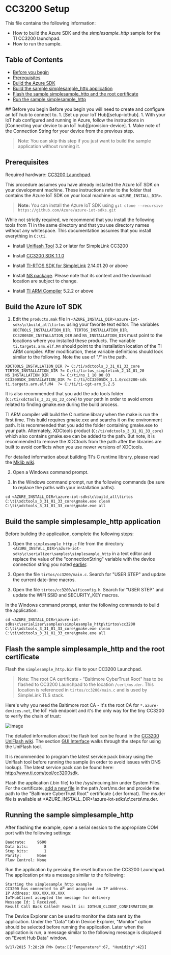 # CC3200 Setup

This file contains the following information:
- How to build the Azure SDK and the *simplesample_http* sample for the TI CC3200 launchpad.
- How to run the sample.

## Table of Contents
- [Before you begin](#beforebegin)
- [Prerequisites](#Prerequisites)
- [Build the Azure SDK](#Build-SDK)
- [Build the sample simplesample_http application](#Build-SAMPLE)
- [Flash the sample simplesample_http and the root certificate](#Flash-SAMPLE)
- [Run the sample simplesample_http](#Run-SAMPLE)

<a name="beforebegin"/>
## Before you begin
Before you begin you will need to create and configure an IoT hub to connect to.
  1. [Set up your IoT Hub][setup-iothub].
  1. With your IoT hub configured and running in Azure, follow the instructions in [Connecting your device to an IoT hub][provision-device].
  1. Make note of the Connection String for your device from the previous step.

  > Note: You can skip this step if you just want to build the sample application without running it.

<a name="Prerequisites"></a>
## Prerequisites
Required hardware: [CC3200 Launchpad](http://www.ti.com/tool/cc3200-launchxl).

This procedure assumes you have already installed the Azure IoT SDK on your development machine. These instructions refer to the folder that contains the Azure IoT SDK on your local machine as `<AZURE_INSTALL_DIR>`.

> **Note:** You can install the Azure IoT SDK using
`git clone --recursive https://github.com/Azure/azure-iot-sdks.git`

While not strictly required, we recommend that you install the following tools from TI in the same directory and that you use directory names without any whitespace. This documentation assumes that you install everything in `C:\ti`.

- Install [Uniflash Tool](http://www.ti.com/tool/Uniflash) 3.2 or later for SimpleLink CC3200

- Install [CC3200 SDK 1.1.0](http://www.ti.com/tool/cc3200sdk)

- Install [TI-RTOS SDK for SimpleLink](http://downloads.ti.com/dsps/dsps_public_sw/sdo_sb/targetcontent/tirtos/index.html) 2.14.01.20 or above

- Install [NS package](http://software-dl.ti.com/dsps/dsps_public_sw/sdo_sb/targetcontent/ns/ns_1_10_00_03.zip). Please note that its content and the download location are subject to change.

- Install [TI ARM Compiler](http://software-dl.ti.com/ccs/esd/test/ti_cgt_tms470_5.2.5_windows_installer.exe) 5.2.2 or above

<a name="Build-SDK"></a>
## Build the Azure IoT SDK
1. Edit the `products.mak` file in `<AZURE_INSTALL_DIR>\azure-iot-sdks\c\build_all\tirtos` using your favorite text editor. The variables `XDCTOOLS_INSTALLATION_DIR, TIRTOS_INSTALLATION_DIR, CC3200SDK_INSTALLATION_DIR` and `NS_INSTALLATION_DIR` must point to the locations where you installed these products. The variable `ti.targets.arm.elf.M4` should point to the installation location of the TI ARM compiler. After modification, these variable definitions should look similar to the following. Note the use of "/" in the path.

  ```
  XDCTOOLS_INSTALLATION_DIR ?= C:/ti/xdctools_3_31_01_33_core
  TIRTOS_INSTALLATION_DIR ?= C:/ti/tirtos_simplelink_2_14_01_20
  NS_INSTALLATION_DIR     ?= C:/ti/ns_1_10_00_03
  CC3200SDK_INSTALLATION_DIR ?= C:/ti/CC3200SDK_1.1.0/cc3200-sdk
  ti.targets.arm.elf.M4  ?= C:/ti/ti-cgt-arm_5.2.5
  ```
It is also recommended that you add the xdc tools folder (```C:/ti/xdctools_3_31_01_33_core```) to your path in order to avoid errors related to finding gmake.exe during the build process.

TI ARM compiler will build the C runtime library when the make is run the first time. This build requires gmake.exe and searchs it on the environment path. It is recommended that you add the folder containing gmake.exe to your path. Alternately, XDCtools product (```C:/ti/xdctools_3_31_01_33_core```) which also contains gmake.exe can be added to the path. But note, it is recommended to remove the XDCtools from the path after the libraries are built to avoid conflicts when you use newer versions of XDCtools.

For detailed information about building TI's C runtime library, please read the [Mklib wiki](http://processors.wiki.ti.com/index.php/Mklib).

2. Open a Windows command prompt.

3. In the Windows command prompt, run the following commands (be sure to replace the paths with your installation paths).

  ```
  cd <AZURE_INSTALL_DIR>\azure-iot-sdks\c\build_all\tirtos
  C:\ti\xdctools_3_31_01_33_core\gmake.exe clean
  C:\ti\xdctools_3_31_01_33_core\gmake.exe all
  ```

<a name="Build-SAMPLE"></a>
## Build the sample simplesample_http application
Before building the application, complete the following steps:

1. Open the `simplesample_http.c` file from the directory `<AZURE_INSTALL_DIR>\azure-iot-sdks\c\serializer\samples\simplesample_http` in a text editor and replace the value of the "connectionString" variable with the device connection string you noted [earlier](#beforebegin).

2. Open the file `tirtos/cc3200/main.c`. Search for "USER STEP" and update the current date-time macros.

3. Open the file `tirtos/cc3200/wificonfig.h`. Search for "USER STEP" and update the WIFI SSID and SECURITY_KEY macros.

In the Windows command prompt, enter the following commands to build the application:

  ```
  cd <AZURE_INSTALL_DIR>\azure-iot-sdks\c\serializer\samples\simplesample_http\tirtos\cc3200
  C:\ti\xdctools_3_31_01_33_core\gmake.exe clean
  C:\ti\xdctools_3_31_01_33_core\gmake.exe all
  ```

<a name="Flash-SAMPLE"></a>
## Flash the sample simplesample_http and the root certificate

Flash the `simplesample_http.bin` file to your CC3200 Launchpad.

> Note: The root CA certificate - "Baltimore CyberTrust Root" has to be flashed to CC3200 Launchpad to the location `/cert/ms.der`. This location is referenced in `tirtos/cc3200/main.c` and is used by SimpleLink TLS stack.

Here's why you need the Baltimore root CA - it's the root CA for `*.azure-devices.net`, the IoT Hub endpoint and it's the only way for the tiny CC3200 to verify the chain of trust:

![image](https://cloud.githubusercontent.com/assets/6472374/11576321/71207be4-9a1e-11e5-9332-fa99fdbd31f9.png)

The detailed information about the flash tool can be found in the [CC3200 UniFlash wiki](http://processors.wiki.ti.com/index.php/CC31xx_%26_CC32xx_UniFlash). The section [GUI Interface](http://processors.wiki.ti.com/index.php/CC31xx_%26_CC32xx_UniFlash#GUI_Interface) walks through the steps for using the UniFlash tool.

It is recommended to program the latest service pack binary using the Uniflash tool before running the sample (in order to avoid issues with DNS lookup). The latest service pack can be found here: http://www.ti.com/tool/cc3200sdk.

Flash the application (.bin file) to the /sys/mcuimg.bin under System Files. For the certificate, [add a new file](http://processors.wiki.ti.com/index.php/CC31xx_%26_CC32xx_UniFlash#Adding_a_new_file_to_the_device) in the path /cert/ms.der and provide the path to the "Baltimore CyberTrust Root" certificate (.der format). The ms.der file is available at <AZURE_INSTALL_DIR>\azure-iot-sdks\c\certs\ms.der.

<a name="Run-SAMPLE"></a>
## Running the sample simplesample_http
After flashing the example, open a serial session to the appropriate COM port with the following settings:

```
Baudrate:     9600
Data bits:       8
Stop bits:       1
Parity:       None
Flow Control: None
```

Run the application by pressing the reset button on the CC3200 Launchpad. The application prints a message similar to the following:

```
Starting the simplesample_http example
CC3200 has connected to AP and acquired an IP address.
IP Address: XXX.XXX.XX.XXX
IoTHubClient accepted the message for delivery
Message Id: 1 Received.
Result Call Back Called! Result is: IOTHUB_CLIENT_CONFIRMATION_OK
```

The Device Explorer can be used to monitor the data sent by the application. Under the "Data" tab in Device Explorer, "Monitor" option should be selected before running the application. Later when the application is run, a message similar to the following message is displayed on "Event Hub Data" window.

```
9/17/2015 7:28:28 PM> Data:[{"Temperature":67, "Humidity":42}]
```

[setup-iothub]: ../../doc/setup_iothub.md
[provision-device]: ../../tools/iothub-explorer/doc/provision_device.md
